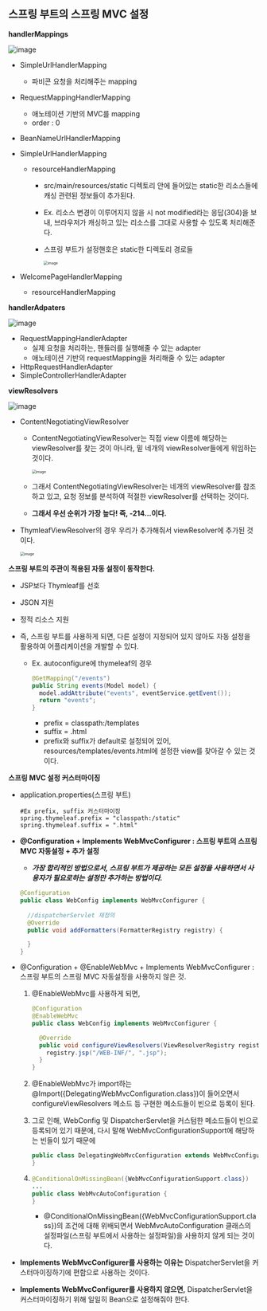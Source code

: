 ## 스프링 부트의 스프링 MVC 설정

**handlerMappings**

![image](https://user-images.githubusercontent.com/40616436/78573041-34229b00-7863-11ea-95cb-1dd63921e5fe.png)

- SimpleUrlHandlerMapping

  - 파비콘 요청을 처리해주는 mapping

- RequestMappingHandlerMapping

  - 애노테이션 기반의 MVC를 mapping
  - order : 0

- BeanNameUrlHandlerMapping

- SimpleUrlHandlerMapping

  - resourceHandlerMapping

    - src/main/resources/static 디렉토리 안에 들어있는 static한 리소스들에 캐싱 관련된 정보들이 추가된다.

    - Ex. 리소스 변경이 이루어지지 않을 시  not modified라는 응답(304)을 보내, 브라우저가 캐싱하고 있는 리소스를 그대로 사용할 수 있도록 처리해준다.

    - 스프링 부트가 설정핸호은 static한 디렉토리 경로들

      <img src="https://user-images.githubusercontent.com/40616436/78576918-4c48e900-7868-11ea-87af-6c2516f7652a.png" alt="image" style="zoom:50%;" />

- WelcomePageHandlerMapping

  - resourceHandlerMapping



**handlerAdpaters**

![image](https://user-images.githubusercontent.com/40616436/78574026-608ae700-7864-11ea-87b5-7a473de7d5ee.png)

- RequestMappingHandlerAdapter
  - 실제 요청을 처리하는, 핸들러를 실행해줄 수 있는 adapter
  - 애노테이션 기반의 requestMapping을 처리해줄 수 있는 adapter
- HttpRequestHandlerAdapter
- SimpleControllerHandlerAdapter



**viewResolvers**

![image](https://user-images.githubusercontent.com/40616436/78574260-b8c1e900-7864-11ea-83cc-64d30dce6455.png)

- ContentNegotiatingViewResolver

  - ContentNegotiatingViewResolver는 직접 view 이름에 해당하는 viewResolver를 찾는 것이 아니라, 밑 네개의 viewResolver들에게 위임하는 것이다.

    <img src="https://user-images.githubusercontent.com/40616436/78574670-47cf0100-7865-11ea-9432-0c5e010ac16f.png" alt="image" style="zoom:50%;" />

  - 그래서 ContentNegotiatingViewResolver는 네개의 viewResolver를 참조하고 있고, 요청 정보를 분석하여 적절한 viewResolver를 선택하는 것이다.

  - **그래서 우선 순위가 가장 높다! 즉, -214...이다.**

- ThymleafViewResolver의 경우 우리가 추가해줘서 viewResolver에 추가된 것이다.

  <img src="https://user-images.githubusercontent.com/40616436/78575093-d6dc1900-7865-11ea-8423-bf7f0405a0b9.png" alt="image" style="zoom:50%;" />



**스프링 부트의 주관이 적용된 자동 설정이 동작한다.**

- JSP보다 Thymleaf를 선호

- JSON 지원

- 정적 리소스 지원

- 즉, 스프링 부트를 사용하게 되면, 다른 설정이 지정되어 있지 않아도 자동 설정을 활용하여 어플리케이션을 개발할 수 있다.

  - Ex. autoconfigure에 thymeleaf의 경우

    ~~~java
    @GetMapping("/events")
    public String events(Model model) {
      model.addAttribute("events", eventService.getEvent());
      return "events";
    }
    ~~~

    - prefix = classpath:/templates
    - suffix = .html
    - prefix와 suffix가 default로 설정되어 있어, resources/templates/events.html에 설정한 view를 찾아갈 수 있는 것이다.



**스프링 MVC 설정 커스터마이징**

- application.properties(스프링 부트)

  ~~~properties
  #Ex prefix, suffix 커스터마이징
  spring.thymeleaf.prefix = "classpath:/static"
  spring.thymeleaf.suffix = ".html"
  ~~~

  

- **@Configuration + Implements WebMvcConfigurer : 스프링 부트의 스프링 MVC 자동설정 + 추가 설정**

  - ***가장 합리적인 방법으로서, 스프링 부트가 제공하는 모든 설정을 사용하면서 사용자가 필요로하는 설정만 추가하는 방법이다.***

  ~~~java
  @Configuration
  public class WebConfig implements WebMvcConfigurer {
    
    //dispatcherServlet 재정의
    @Override
    public void addFormatters(FormatterRegistry registry) {
  
    }
  }
  ~~~

  

- @Configuration + @EnableWebMvc + Implements WebMvcConfigurer : 스프링 부트의 스프링 MVC 자동설정을 사용하지 않은 것.

  

  1. @EnableWebMvc를 사용하게 되면, 

     ~~~java
     @Configuration
     @EnableWebMvc
     public class WebConfig implements WebMvcConfigurer {
     
       @Override
       public void configureViewResolvers(ViewResolverRegistry registry) {
         registry.jsp("/WEB-INF/", ".jsp");
       }
     }
     ~~~

  2. @EnableWebMvc가 import하는 @Import({DelegatingWebMvcConfiguration.class})이 들어오면서 configureViewResolvers 메소드 등 구현한 메소드들이 빈으로 등록이 된다.

  3. 그로 인해, WebConfig 및 DispatcherServlet을 커스텀한 메소드들이 빈으로 등록되어 있기 때문에, 다시 말해 WebMvcConfigurationSupport에 해당하는 빈들이 있기 때문에

     ~~~java
     public class DelegatingWebMvcConfiguration extends WebMvcConfigurationSupport {
     }
     ~~~

  4. ```java
     @ConditionalOnMissingBean({WebMvcConfigurationSupport.class})
     ...
     public class WebMvcAutoConfiguration {
     }
     ```

     - @ConditionalOnMissingBean({WebMvcConfigurationSupport.class})의 조건에 대해 위배되면서 WebMvcAutoConfiguration 클래스의 설정파일(스프링 부트에서 사용하는 설정파일)을 사용하지 않게 되는 것이다.

     

- **Implements WebMvcConfigurer를 사용하는 이유는** DispatcherServlet을 커스터마이징하기에 편함으로 사용하는 것이다.
- **Implements WebMvcConfigurer를 사용하지 않으면,** DispatcherServlet을 커스터마이징하기 위해 일일히 Bean으로 설정해줘야 한다.



